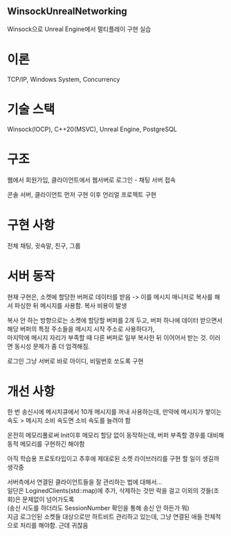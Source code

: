 ## WinsockUnrealNetworking
Winsock으로 Unreal Engine에서 멀티플레이 구현 실습  

# 이론 
TCP/IP, Windows System, Concurrency

# 기술 스택
Winsock(IOCP), C++20(MSVC), Unreal Engine, PostgreSQL

# 구조
웹에서 회원가입, 클라이언트에서 웹서버로 로그인 - 채팅 서버 접속

콘솔 서버, 클라이언트 먼저 구현 이후 언리얼 프로젝트 구현  
  
# 구현 사항
전체 채팅, 귓속말, 친구, 그룹

# 서버 동작
현재 구현은, 소켓에 할당한 버퍼로 데이터를 받음 -> 이를 메시지 매니저로 복사를 해서 파싱한 뒤 메시지를 사용함. 복사 비용이 발생  
  
복사 안 하는 방향으로는 소켓에 할당할 버퍼를 2개 두고, 버퍼 하나에 데이터 받으면서 해당 버퍼의 특정 주소들을 메시지 시작 주소로 사용하다가,  
마지막에 메시지 자리가 부족할 때 다른 버퍼로 일부 복사한 뒤 이어어서 받는 것. 이러면 동시성 문제가 좀 더 엄격해짐.  

로그인 그냥 서버로 바로 아이디, 비밀번호 쏘도록 구현  


# 개선 사항
한 번 송신시에 메시지큐에서 10개 메시지를 꺼내 사용하는데,
만약에 메시지가 쌓이는 속도 > 메시지 소비 속도면 소비 속도를 늘려야 함  

온전히 메모리풀로써 Init이후 메모리 할당 없이 동작하는데, 버퍼 부족할 경우를 대비해 동적 메모리를 구현하긴 해야함  


아직 학습용 프로토타입이고 추후에 제대로된 소켓 라이브러리를 구현 할 일이 생길까 생각중  

서버측에서 연결된 클라이언트들을 잘 관리하는 법에 대해서...  
일단은 LoginedClients(std::map)에 추가, 삭제하는 것만 락을 걸고 이외의 것들(조회)은 문제없이 넘어가도록  
(송신 시도를 하더라도 SessionNumber 확인을 통해 송신 안 하든가 뭐)  
지금 로그인된 소켓들 대상으로만 하트비트 관리하고 있는데, 그냥 연결된 애들 전체적으로 처리를 해야함. 근데 귀찮음  